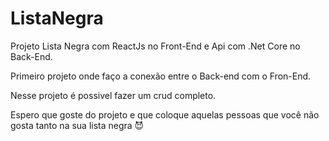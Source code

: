 # ListaNegra

Projeto Lista Negra com ReactJs no Front-End e Api com .Net Core no Back-End.

Primeiro projeto onde faço a conexão entre o Back-end com o Fron-End.

Nesse projeto é possivel fazer um crud completo.

Espero que goste do projeto e que coloque aquelas pessoas que você não gosta tanto na sua lista negra 😈
